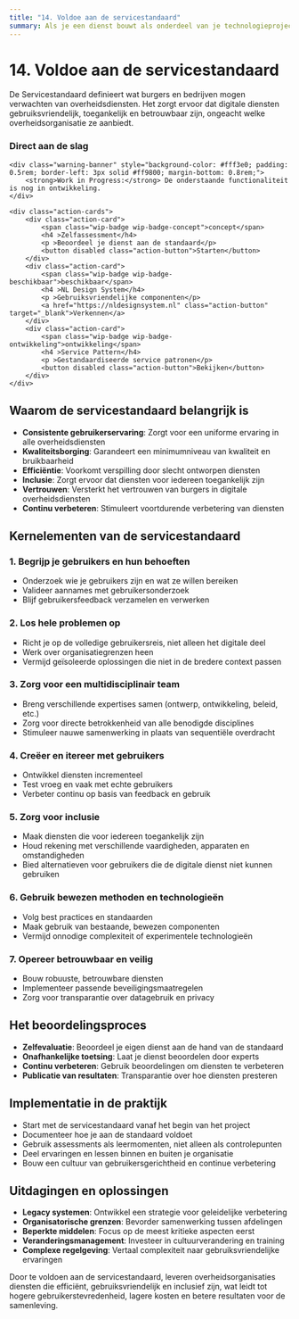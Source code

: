 ```yaml
---
title: "14. Voldoe aan de servicestandaard"
summary: Als je een dienst bouwt als onderdeel van je technologieproject of -programma, moet je ook voldoen aan de Servicestandaard.
---
```


# 14. Voldoe aan de servicestandaard

De Servicestandaard definieert wat burgers en bedrijven mogen verwachten van overheidsdiensten. Het zorgt ervoor dat digitale diensten gebruiksvriendelijk, toegankelijk en betrouwbaar zijn, ongeacht welke overheidsorganisatie ze aanbiedt.

<div class="direct-aan-de-slag">
    <h3>Direct aan de slag</h3>

    <div class="warning-banner" style="background-color: #fff3e0; padding: 0.5rem; border-left: 3px solid #ff9800; margin-bottom: 0.8rem;">
        <strong>Work in Progress:</strong> De onderstaande functionaliteit is nog in ontwikkeling.
    </div>

    <div class="action-cards">
        <div class="action-card">
            <span class="wip-badge wip-badge-concept">concept</span>
            <h4 >Zelfassessment</h4>
            <p >Beoordeel je dienst aan de standaard</p>
            <button disabled class="action-button">Starten</button>
        </div>
        <div class="action-card">
            <span class="wip-badge wip-badge-beschikbaar">beschikbaar</span>
            <h4 >NL Design System</h4>
            <p >Gebruiksvriendelijke componenten</p>
            <a href="https://nldesignsystem.nl" class="action-button" target="_blank">Verkennen</a>
        </div>
        <div class="action-card">
            <span class="wip-badge wip-badge-ontwikkeling">ontwikkeling</span>
            <h4 >Service Pattern</h4>
            <p >Gestandaardiseerde service patronen</p>
            <button disabled class="action-button">Bekijken</button>
        </div>
    </div>
</div>

## Waarom de servicestandaard belangrijk is

- **Consistente gebruikerservaring**: Zorgt voor een uniforme ervaring in alle overheidsdiensten
- **Kwaliteitsborging**: Garandeert een minimumniveau van kwaliteit en bruikbaarheid
- **Efficiëntie**: Voorkomt verspilling door slecht ontworpen diensten
- **Inclusie**: Zorgt ervoor dat diensten voor iedereen toegankelijk zijn
- **Vertrouwen**: Versterkt het vertrouwen van burgers in digitale overheidsdiensten
- **Continu verbeteren**: Stimuleert voortdurende verbetering van diensten

## Kernelementen van de servicestandaard

### 1. Begrijp je gebruikers en hun behoeften
- Onderzoek wie je gebruikers zijn en wat ze willen bereiken
- Valideer aannames met gebruikersonderzoek
- Blijf gebruikersfeedback verzamelen en verwerken

### 2. Los hele problemen op
- Richt je op de volledige gebruikersreis, niet alleen het digitale deel
- Werk over organisatiegrenzen heen
- Vermijd geïsoleerde oplossingen die niet in de bredere context passen

### 3. Zorg voor een multidisciplinair team
- Breng verschillende expertises samen (ontwerp, ontwikkeling, beleid, etc.)
- Zorg voor directe betrokkenheid van alle benodigde disciplines
- Stimuleer nauwe samenwerking in plaats van sequentiële overdracht

### 4. Creëer en itereer met gebruikers
- Ontwikkel diensten incrementeel
- Test vroeg en vaak met echte gebruikers
- Verbeter continu op basis van feedback en gebruik

### 5. Zorg voor inclusie
- Maak diensten die voor iedereen toegankelijk zijn
- Houd rekening met verschillende vaardigheden, apparaten en omstandigheden
- Bied alternatieven voor gebruikers die de digitale dienst niet kunnen gebruiken

### 6. Gebruik bewezen methoden en technologieën
- Volg best practices en standaarden
- Maak gebruik van bestaande, bewezen componenten
- Vermijd onnodige complexiteit of experimentele technologieën

### 7. Opereer betrouwbaar en veilig
- Bouw robuuste, betrouwbare diensten
- Implementeer passende beveiligingsmaatregelen
- Zorg voor transparantie over datagebruik en privacy

## Het beoordelingsproces

- **Zelfevaluatie**: Beoordeel je eigen dienst aan de hand van de standaard
- **Onafhankelijke toetsing**: Laat je dienst beoordelen door experts
- **Continu verbeteren**: Gebruik beoordelingen om diensten te verbeteren
- **Publicatie van resultaten**: Transparantie over hoe diensten presteren

## Implementatie in de praktijk

- Start met de servicestandaard vanaf het begin van het project
- Documenteer hoe je aan de standaard voldoet
- Gebruik assessments als leermomenten, niet alleen als controlepunten
- Deel ervaringen en lessen binnen en buiten je organisatie
- Bouw een cultuur van gebruikersgerichtheid en continue verbetering

## Uitdagingen en oplossingen

- **Legacy systemen**: Ontwikkel een strategie voor geleidelijke verbetering
- **Organisatorische grenzen**: Bevorder samenwerking tussen afdelingen
- **Beperkte middelen**: Focus op de meest kritieke aspecten eerst
- **Veranderingsmanagement**: Investeer in cultuurverandering en training
- **Complexe regelgeving**: Vertaal complexiteit naar gebruiksvriendelijke ervaringen

Door te voldoen aan de servicestandaard, leveren overheidsorganisaties diensten die efficiënt, gebruiksvriendelijk en inclusief zijn, wat leidt tot hogere gebruikerstevredenheid, lagere kosten en betere resultaten voor de samenleving.
